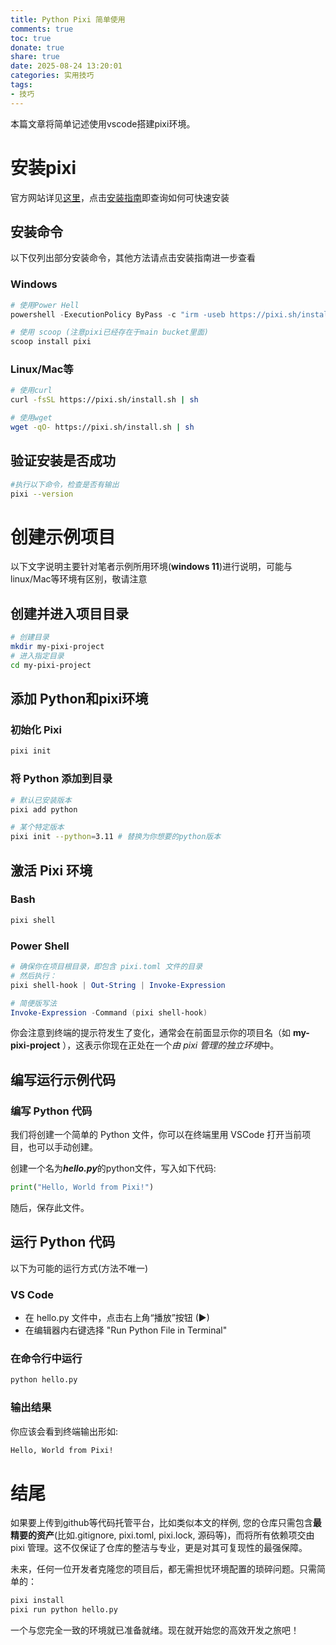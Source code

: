 ```yaml
---
title: Python Pixi 简单使用
comments: true
toc: true
donate: true
share: true
date: 2025-08-24 13:20:01
categories: 实用技巧
tags:
- 技巧
---
```

本篇文章将简单记述使用vscode搭建pixi环境。

# 安装pixi

官方网站详见[这里](https://pixi.sh/latest/)，点击[安装指南](https://pixi.sh/latest/installation/)即查询如何可快速安装

## 安装命令

以下仅列出部分安装命令，其他方法请点击安装指南进一步查看

### Windows

```powershell
# 使用Power Hell
powershell -ExecutionPolicy ByPass -c "irm -useb https://pixi.sh/install.ps1 | iex"

# 使用 scoop (注意pixi已经存在于main bucket里面)
scoop install pixi
```

### Linux/Mac等

```bash
# 使用curl
curl -fsSL https://pixi.sh/install.sh | sh

# 使用wget
wget -qO- https://pixi.sh/install.sh | sh
```

## 验证安装是否成功

```bash
#执行以下命令，检查是否有输出
pixi --version
```

# 创建示例项目

以下文字说明主要针对笔者示例所用环境(**windows 11**)进行说明，可能与linux/Mac等环境有区别，敬请注意

## 创建并进入项目目录

```bash
# 创建目录
mkdir my-pixi-project
# 进入指定目录
cd my-pixi-project
```

## 添加 Python和pixi环境

### 初始化 Pixi

```bash
pixi init
```

### 将 Python 添加到目录

```bash
# 默认已安装版本
pixi add python

# 某个特定版本
pixi init --python=3.11 # 替换为你想要的python版本
```

## 激活 Pixi 环境

### Bash

```bash
pixi shell
```

### Power Shell

```powershell
# 确保你在项目根目录，即包含 pixi.toml 文件的目录
# 然后执行：
pixi shell-hook | Out-String | Invoke-Expression

# 简便版写法
Invoke-Expression -Command (pixi shell-hook)
```

你会注意到终端的提示符发生了变化，通常会在前面显示你的项目名（如 **my-pixi-project** ），这表示你现在正处在一个*由 pixi 管理的独立环境*中。

## 编写运行示例代码

### 编写 Python 代码

我们将创建一个简单的 Python 文件，你可以在终端里用 VSCode 打开当前项目，也可以手动创建。

创建一个名为***hello.py***的python文件，写入如下代码:

```python
print("Hello, World from Pixi!")
```

随后，保存此文件。

## 运行 Python 代码

以下为可能的运行方式(方法不唯一)

### VS Code

* 在 hello.py 文件中，点击右上角“播放”按钮  (▶)
* 在编辑器内右键选择 "Run Python File in Terminal"

### 在命令行中运行

```bash
python hello.py
```

### 输出结果

你应该会看到终端输出形如:

```txt
Hello, World from Pixi!
```

# 结尾

如果要上传到github等代码托管平台，比如类似本文的样例, 您的仓库只需包含**最精要的资产**(比如.gitignore, pixi.toml, pixi.lock, 源码等)，而将所有依赖项交由 pixi 管理。这不仅保证了仓库的整洁与专业，更是对其可复现性的最强保障。

未来，任何一位开发者克隆您的项目后，都无需担忧环境配置的琐碎问题。只需简单的：

```bash
pixi install
pixi run python hello.py
```

一个与您完全一致的环境就已准备就绪。现在就开始您的高效开发之旅吧！
